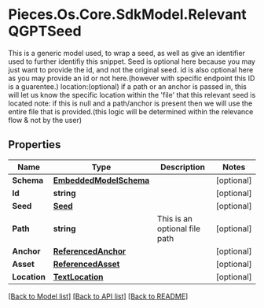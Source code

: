 # Pieces.Os.Core.SdkModel.RelevantQGPTSeed
This is a generic model used, to wrap a seed, as well as give an identifier used to further identifiy this snippet.  Seed is optional here because you may just want to provide the id, and not the original seed.  id is also optional here as you may provide an id or not here.(however with specific endpoint this ID is a guarentee.)  location:(optional) if a path or an anchor is passed in, this will let us know the specific location within the 'file' that this relevant seed is located           note: if this is null and a path/anchor is present then we will use the entire file that is provided.(this logic will be determined within the relevance flow & not by the user)

## Properties

Name | Type | Description | Notes
------------ | ------------- | ------------- | -------------
**Schema** | [**EmbeddedModelSchema**](EmbeddedModelSchema.md) |  | [optional] 
**Id** | **string** |  | [optional] 
**Seed** | [**Seed**](Seed.md) |  | [optional] 
**Path** | **string** | This is an optional file path | [optional] 
**Anchor** | [**ReferencedAnchor**](ReferencedAnchor.md) |  | [optional] 
**Asset** | [**ReferencedAsset**](ReferencedAsset.md) |  | [optional] 
**Location** | [**TextLocation**](TextLocation.md) |  | [optional] 

[[Back to Model list]](../README.md#documentation-for-models) [[Back to API list]](../README.md#documentation-for-api-endpoints) [[Back to README]](../README.md)

